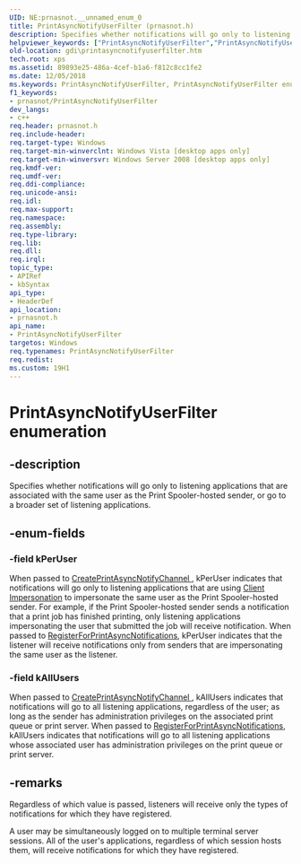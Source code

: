 ```yaml
---
UID: NE:prnasnot.__unnamed_enum_0
title: PrintAsyncNotifyUserFilter (prnasnot.h)
description: Specifies whether notifications will go only to listening applications that are associated with the same user as the Print Spooler-hosted sender, or go to a broader set of listening applications.
helpviewer_keywords: ["PrintAsyncNotifyUserFilter","PrintAsyncNotifyUserFilter enumeration [Windows GDI]","_win32_PrintAsyncNotifyUserFilter","gdi.printasyncnotifyuserfilter","kAllUsers","kPerUser","prnasnot/PrintAsyncNotifyUserFilter","prnasnot/kAllUsers","prnasnot/kPerUser"]
old-location: gdi\printasyncnotifyuserfilter.htm
tech.root: xps
ms.assetid: 89893e25-486a-4cef-b1a6-f812c8cc1fe2
ms.date: 12/05/2018
ms.keywords: PrintAsyncNotifyUserFilter, PrintAsyncNotifyUserFilter enumeration [Windows GDI], _win32_PrintAsyncNotifyUserFilter, gdi.printasyncnotifyuserfilter, kAllUsers, kPerUser, prnasnot/PrintAsyncNotifyUserFilter, prnasnot/kAllUsers, prnasnot/kPerUser
f1_keywords:
- prnasnot/PrintAsyncNotifyUserFilter
dev_langs:
- c++
req.header: prnasnot.h
req.include-header: 
req.target-type: Windows
req.target-min-winverclnt: Windows Vista [desktop apps only]
req.target-min-winversvr: Windows Server 2008 [desktop apps only]
req.kmdf-ver: 
req.umdf-ver: 
req.ddi-compliance: 
req.unicode-ansi: 
req.idl: 
req.max-support: 
req.namespace: 
req.assembly: 
req.type-library: 
req.lib: 
req.dll: 
req.irql: 
topic_type:
- APIRef
- kbSyntax
api_type:
- HeaderDef
api_location:
- prnasnot.h
api_name:
- PrintAsyncNotifyUserFilter
targetos: Windows
req.typenames: PrintAsyncNotifyUserFilter
req.redist: 
ms.custom: 19H1
---
```


# PrintAsyncNotifyUserFilter enumeration


## -description


Specifies whether notifications will go only to listening applications that are associated with the same user as the Print Spooler-hosted sender, or go to a broader set of listening applications.


## -enum-fields




### -field kPerUser

When passed to <a href="https://docs.microsoft.com/windows/desktop/api/prnasnot/nf-prnasnot-createprintasyncnotifychannel">CreatePrintAsyncNotifyChannel
</a>, kPerUser indicates that notifications will go only to listening applications that are using <a href="https://docs.microsoft.com/windows/desktop/SecAuthZ/client-impersonation">Client Impersonation</a> to impersonate the same user as the Print Spooler-hosted sender. For example, if the Print Spooler-hosted sender sends a notification that a print job has finished printing, only listening applications impersonating the user that submitted the job will receive notification. When passed to <a href="https://docs.microsoft.com/windows/desktop/api/prnasnot/nf-prnasnot-registerforprintasyncnotifications">RegisterForPrintAsyncNotifications</a>, kPerUser indicates that the listener will receive notifications only from senders that are impersonating the same user as the listener.


### -field kAllUsers

When passed to <a href="https://docs.microsoft.com/windows/desktop/api/prnasnot/nf-prnasnot-createprintasyncnotifychannel">CreatePrintAsyncNotifyChannel
</a>, kAllUsers indicates that notifications will go to all listening applications, regardless of the user; as long as the sender has administration privileges on the associated print queue or print server. When passed to <a href="https://docs.microsoft.com/windows/desktop/api/prnasnot/nf-prnasnot-registerforprintasyncnotifications">RegisterForPrintAsyncNotifications</a>, kAllUsers indicates that notifications will go to all listening applications whose associated user has administration privileges on the print queue or print server.


## -remarks



Regardless of which value is passed, listeners will receive only the types of notifications for which they have registered.

A user may be simultaneously logged on to multiple terminal server sessions. All of the user's applications, regardless of which session hosts them, will receive notifications for which they have registered.



